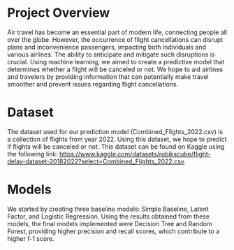 # Project Overview
Air travel has become an essential part of modern life, connecting people all over the globe. However, the occurrence of flight cancellations can disrupt plans and inconvenience passengers, impacting both individuals and various airlines. The ability to anticipate and mitigate such disruptions is crucial. Using machine learning, we aimed to create a predictive model that determines whether a flight will be canceled or not. We hope to aid airlines and travelers by providing information that can potentially make travel smoother and prevent issues regarding flight cancellations.

# Dataset
The dataset used for our prediction model (Combined_Flights_2022.csv) is a collection of flights from year 2022. Using this dataset, we hope to predict if flights will be canceled or not.
This dataset can be found on Kaggle using the following link: https://www.kaggle.com/datasets/robikscube/flight-delay-dataset-20182022?select=Combined_Flights_2022.csv.

# Models
We started by creating three baseline models: Simple Baseline, Latent Factor, and Logistic Regression. Using the results obtained from these models, the final models implemented were Decision Tree and Random Forest, providing higher precision and recall scores, which contribute to a higher f-1 score.

